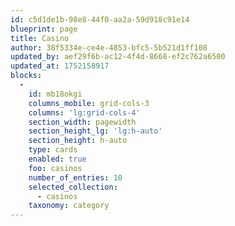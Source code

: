 ```yaml
---
id: c5d1de1b-98e8-44f0-aa2a-59d918c91e14
blueprint: page
title: Casino
author: 38f5334e-ce4e-4853-bfc5-5b521d1ff108
updated_by: aef29f6b-ac12-4f4d-8668-ef2c762a6500
updated_at: 1752158917
blocks:
  -
    id: mb18okgi
    columns_mobile: grid-cols-3
    columns: 'lg:grid-cols-4'
    section_width: pagewidth
    section_height_lg: 'lg:h-auto'
    section_height: h-auto
    type: cards
    enabled: true
    foo: casinos
    number_of_entries: 10
    selected_collection:
      - casinos
    taxonomy: category
---
```

